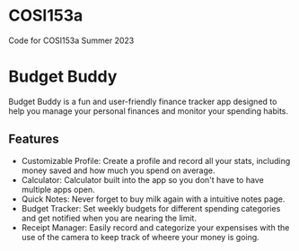 # COSI153a
Code for COSI153a Summer 2023

# Budget Buddy

Budget Buddy is a fun and user-friendly finance tracker app designed to help you manage your personal finances and monitor your spending habits.

## Features

- Customizable Profile: Create a profile and record all your stats, including money saved and how much you spend on average.
- Calculator: Calculator built into the app so you don't have to have multiple apps open.
- Quick Notes: Never forget to buy milk again with a intuitive notes page.
- Budget Tracker: Set weekly budgets for different spending categories and get notified when you are nearing the limit.
- Receipt Manager: Easily record and categorize your expensises with the use of the camera to keep track of wheere your money is going.

